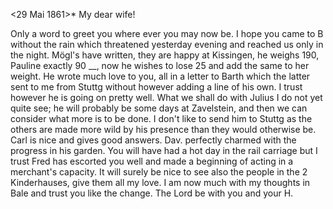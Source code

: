  <29 Mai 1861>*
My dear wife!

Only a word to greet you where ever you may now be. I hope you came to B without the rain which threatened yesterday evening and reached us only in the night. Mögl's have written, they are happy at Kissingen, he weighs 190, Pauline exactly 90 __, now he wishes to lose 25 and add the same to her weight. He wrote much love to you, all in a letter to Barth which the latter sent to me from Stuttg without however adding a line of his own. I trust however he is going on pretty well. What we shall do with Julius I do not yet quite see; he will probably be some days at Zavelstein, and then we can consider what more is to be done. I don't like to send him to Stuttg as the others are made more wild by his presence than they would otherwise be. Carl is nice and gives good answers. Dav. perfectly charmed with the progress in his garden. You will have had a hot day in the rail carriage but I trust Fred has escorted you well and made a beginning of acting in a merchant's capacity. It will surely be nice to see also the people in the 2 Kinderhauses, give them all my love. I am now much with my thoughts in Bale and trust you like the change. The Lord be with you and your  H.

